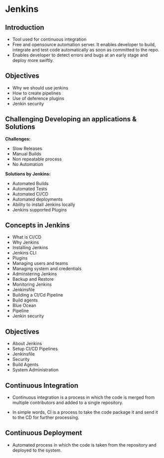# Jenkins

## Introduction

- Tool used for continuous integration
- Free and opensource automation server. It enables developer to build, integrate and test code automatically as soon as committed to the repo.
- Enables developer to detect errors and bugs at an early stage and deploy more swiftly.

## Objectives

- Why we should use jenkins
- How to create pipelines
- Use of deference plugins
- Jenkin security

## Challenging Developing an applications & Solutions

<b>Challenges:</b>

- Slow Releases
- Manual Builds
- Non repeatable process
- No Automation

<b>Solutions by Jenkins:</b>

- Automated Builds
- Automated Tests
- Automated CI/CD
- Automated deployments
- Ability to install Jenkins locally
- Jenkins supported Plugins

## Concepts in Jenkins

- What is CI/CD
- Why Jenkins
- Installing Jenkins
- Jenkins CLI
- Plugins
- Managing users and teams
- Managing system and credentials
- Adminstering Jenkins
- Backup and Restore
- Monitoring Jenkins
- Jenkinsfile
- Building a CI/Cd Pipeline
- Build agents
- Blue Ocean
- Pipeline
- Jenkin security

## Objectives

- About Jenkins
- Setup CI/CD Pipelines
- Jenkinsfile
- Security
- Build Agents
- System Administration

## Continuous Integration

- Continuous integration is a process in which the code is merged from multiple contributors and added to a single repository.

- In simple words, CI is a process to take the code package it and send it to the CD for further processing.

## Continuous Deployment

- Automated process in which the code is taken from the repository and deployed to the system.
